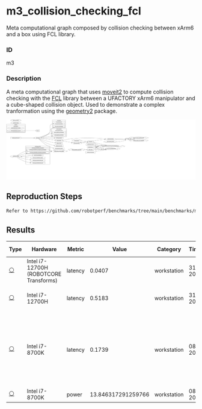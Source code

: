 # m3_collision_checking_fcl

Meta computational graph composed by collision checking between xArm6 and a box using FCL library.

### ID
m3

### Description
A meta computational graph that uses [moveit2](https://github.com/ros-planning/moveit2) to compute collision checking with the [FCL](https://github.com/flexible-collision-library/fcl) library between a UFACTORY xArm6 manipulator and a cube-shaped collision object. Used to demonstrate a complex tranformation using the [geometry2](https://github.com/ros2/geometry2) package.

![](../../../imgs/d2_collision_checking_fcl.svg)

## Reproduction Steps

```bash
Refer to https://github.com/robotperf/benchmarks/tree/main/benchmarks/manipulation/d2_collision_checking_fcl and review the launch files to reproduce this package.
```

## Results

| Type | Hardware | Metric | Value | Category | Timestamp | Note | Data Source |
| --- | --- | --- | --- | --- | --- | --- | --- |
| [:white_circle:](https://github.com/robotperf/benchmarks/blob/main/benchmarks/README.md#type) | Intel i7-12700H (ROBOTCORE Transforms) | latency | 0.0407 | workstation | 31-08-2023 | mean 0.0075 ms, RMS 0.0090 ms, max 0.0407 ms, min 0.0034 ms | [simulation](https://github.com/robotperf/rosbags/tree/main/simulation) |
| [:white_circle:](https://github.com/robotperf/benchmarks/blob/main/benchmarks/README.md#type) | Intel i7-12700H | latency | 0.5183 | workstation | 31-08-2023 | mean 0.0248 ms, RMS 0.0650 ms, max 0.5183 ms, min 0.0053 ms | [simulation](https://github.com/robotperf/rosbags/tree/main/simulation) |
| [:white_circle:](https://github.com/robotperf/benchmarks/blob/main/benchmarks/README.md#type) | Intel i7-8700K | latency | 0.1739 | workstation | 08-09-2023 | ✋mean_benchmark 0.0179, rms_benchmark 0.0285, max_benchmark 0.1739, min_benchmark 0.0023, lost messages 0.00 % | [simulation](https://github.com/robotperf/rosbags/tree/main/simulation) |
| [:white_circle:](https://github.com/robotperf/benchmarks/blob/main/benchmarks/README.md#type) | Intel i7-8700K | power | 13.846317291259766 | workstation | 08-09-2023 | ✋ | [simulation](https://github.com/robotperf/rosbags/tree/main/simulation) |

